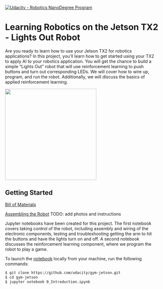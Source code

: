 [![Udacity - Robotics NanoDegree Program](https://s3-us-west-1.amazonaws.com/udacity-robotics/Extra+Images/RoboND_flag.png)](https://www.udacity.com/robotics)
# Learning Robotics on the Jetson TX2 - Lights Out Robot

Are you ready to learn how to use your Jetson TX2 for robotics applications? In this project, you'll learn how to get started using your TX2 to apply AI to your robotics application. You will get the chance to build a simple “Lights Out” robot that will use reinforcement learning to push buttons and turn out corresponding LEDs. We will cover how to wire up, program, and run the robot. Additionally, we will discuss the basics of applied reinforcement learning.

<img src="https://github.com/udacity/gym-jetson/blob/master/images/robot-working.gif" width="300">

## Getting Started

[Bill of Materials](https://github.com/udacity/gym-jetson/blob/master/BOM.md) 

[Assembling the Robot](https://github.com/udacity/gym-jetson/blob/master/Assembly.md) TODO: add photos and instructions

Jupyter notebooks have been created for this project. The first notebook covers taking control of the robot, including assembly and wiring of the electronic components, testing and troubleshooting getting the arm to hit the buttons and have the lights turn on and off. A second notebook discusses the reinforcement learning component, where we program the robot to play a game.

To launch the [notebook](https://github.com/udacity/gym-jetson/blob/master/0_Introduction.ipynb) locally from your machine, run the following commands:

``` bash
$ git clone https://github.com/udacity/gym-jetson.git
$ cd gym-jetson
$ jupyter notebook 0_Introduction.ipynb
```
